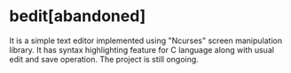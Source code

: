 bedit[abandoned]
=====
It is a simple text editor implemented using "Ncurses" screen manipulation library. It has syntax highlighting feature
for C language along with usual edit and save operation.
The project is still ongoing.
